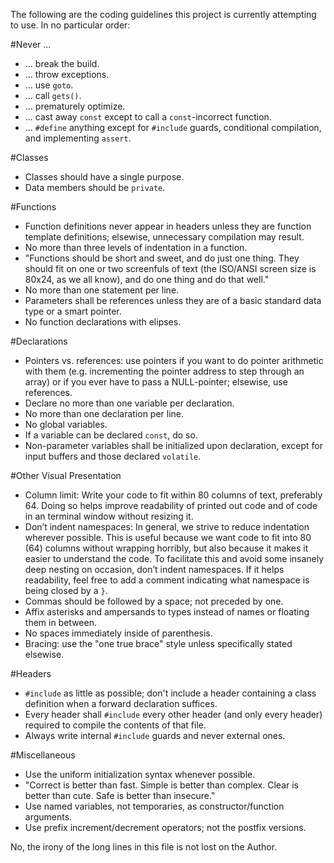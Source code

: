 The following are the coding guidelines this project is
currently attempting to use. In no particular order:

#Never ...
* ... break the build.
* ... throw exceptions.
* ... use `goto`.
* ... call `gets()`.
* ... prematurely optimize.
* ... cast away `const` except to call a `const`-incorrect function.
* ... `#define` anything except for `#include` guards, conditional compilation, and implementing `assert`.

#Classes
* Classes should have a single purpose.
* Data members should be `private`.

#Functions
* Function definitions never appear in headers unless they are function template definitions; elsewise, unnecessary compilation may result.
* No more than three levels of indentation in a function.
* "Functions should be short and sweet, and do just one thing. They should fit on one or two screenfuls of text (the ISO/ANSI screen size is 80x24, as we all know), and do one thing and do that well."
* No more than one statement per line.
* Parameters shall be references unless they are of a basic standard data type or a smart pointer.
* No function declarations with elipses.

#Declarations
* Pointers vs. references: use pointers if you want to do pointer arithmetic with them (e.g. incrementing the pointer address to step through an array) or if you ever have to pass a NULL-pointer; elsewise, use references.
* Declare no more than one variable per declaration.
* No more than one declaration per line.
* No global variables.
* If a variable can be declared `const`, do so.
* Non-parameter variables shall be initialized upon declaration, except for input buffers and those declared `volatile`.

#Other Visual Presentation
* Column limit: Write your code to fit within 80 columns of text, preferably 64. Doing so helps improve readability of printed out code and of code in an terminal window without resizing it.
* Don’t indent namespaces: In general, we strive to reduce indentation wherever possible. This is useful because we want code to fit into 80 (64) columns without wrapping horribly, but also because it makes it easier to understand the code. To facilitate this and avoid some insanely deep nesting on occasion, don’t indent namespaces. If it helps readability, feel free to add a comment indicating what namespace is being closed by a `}`.
* Commas should be followed by a space; not preceded by one.
* Affix asterisks and ampersands to types instead of names or floating them in between.
* No spaces immediately inside of parenthesis.
* Bracing: use the "one true brace" style unless specifically stated elsewise.

#Headers
* `#include` as little as possible; don't include a header containing a class definition when a forward declaration suffices.
* Every header shall `#include` every other header (and only every header) required to compile the contents of that file.
* Always write internal `#include` guards and never external ones.

#Miscellaneous
* Use the uniform initialization syntax whenever possible.
* "Correct is better than fast. Simple is better than complex. Clear is better than cute. Safe is better than insecure."
* Use named variables, not temporaries, as constructor/function arguments.
* Use prefix increment/decrement operators; not the postfix versions.

No, the irony of the long lines in this file is not lost on the Author.
